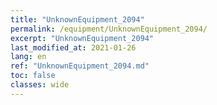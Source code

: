 ```yaml
---
title: "UnknownEquipment_2094"
permalink: /equipment/UnknownEquipment_2094/
excerpt: "UnknownEquipment_2094"
last_modified_at: 2021-01-26
lang: en
ref: "UnknownEquipment_2094.md"
toc: false
classes: wide
---
```


